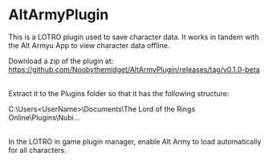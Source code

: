 # AltArmyPlugin

This is a LOTRO plugin used to save character data. It works in tandem with the Alt Armyu App to view character data offline.

Download a zip of the plugin at:  https://github.com/Noobythemidget/AltArmyPlugin/releases/tag/v0.1.0-beta

\
Extract it to the Plugins folder so that it has the following structure:

C:\Users\<UserName>\Documents\The Lord of the Rings Online\Plugins\Nubi\...

\
In the LOTRO in game plugin manager, enable Alt Army to load automatically for all characters.
